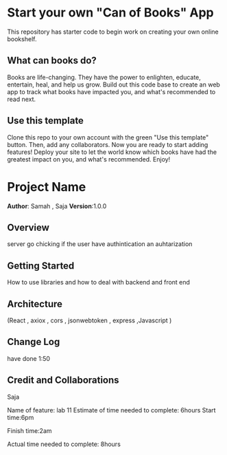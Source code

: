 # Start your own "Can of Books" App

This repository has starter code to begin work on creating your own online bookshelf.

## What can books do?

Books are life-changing. They have the power to enlighten, educate, entertain, heal, and help us grow. Build out this code base to create an web app to track what books have impacted you, and what's recommended to read next.

## Use this template

Clone this repo to your own account with the green "Use this template" button. Then, add any collaborators. Now you are ready to start adding features! Deploy your site to let the world know which books have had the greatest impact on you, and what's recommended. Enjoy!

# Project Name

**Author**: Samah , Saja
**Version**:1.0.0 

## Overview
<!-- Provide a high level overview of what this application is and why you are building it, beyond the fact that it's an assignment for this class. (i.e. What's your problem domain?) -->
server go chicking if the user have authintication an auhtarization 
## Getting Started
<!-- What are the steps that a user must take in order to build this app on their own machine and get it running? -->
How to use libraries and how to deal with backend and front end
## Architecture
<!-- Provide a detailed description of the application design. What technologies (languages, libraries, etc) you're using, and any other relevant design information. -->
(React , axiox , cors , jsonwebtoken , express ,Javascript )
## Change Log
<!-- Use this area to document the iterative changes made to your application as each feature is successfully implemented. Use time stamps. Here's an example:


01-01-2001 4:59pm - Application now has a fully-functional express server, with a GET route for the location resource. -->
have done 1:50
## Credit and Collaborations
Saja 

Name of feature: lab 11
Estimate of time needed to complete: 6hours
Start time:6pm

Finish time:2am

Actual time needed to complete: 8hours
